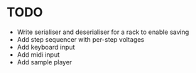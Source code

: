 # TODO
- Write serialiser and deserialiser for a rack to enable saving
- Add step sequencer with per-step voltages
- Add keyboard input
- Add midi input
- Add sample player
